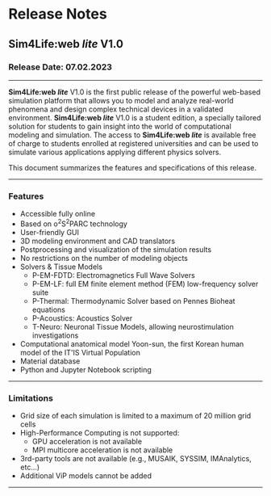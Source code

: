 # Release Notes

## **Sim4Life:web *lite*** V1.0

### Release Date: 07.02.2023


---

**Sim4Life:web *lite*** V1.0 is the first public release of the powerful web-based simulation platform that allows you to model and analyze real-world phenomena and design complex technical devices in a validated environment. **Sim4Life:web *lite*** V1.0 is a student edition,  a specially tailored solution for students to gain insight into  the world of computational modeling and simulation. The access to **Sim4Life:web *lite*** is available free of charge to students enrolled at registered universities and can be used to simulate various 
applications applying different physics solvers.

This document summarizes the features and specifications of this release.

---


### **Features**
- Accessible fully online
- Based on o<sup>2</sup>S<sup>2</sup>PARC technology
- User-friendly GUI
- 3D modeling environment and CAD translators
- Postprocessing and visualization of the simulation results 
- No restrictions on the number of modeling objects
- Solvers & Tissue Models
    * P-EM-FDTD: Electromagnetics Full Wave Solvers
    * P-EM-LF: full EM finite element method (FEM) low-frequency solver suite
    * P-Thermal: Thermodynamic Solver based on Pennes Bioheat equations
    * P-Acoustics: Acoustics Solver
    * T-Neuro: Neuronal Tissue Models, allowing neurostimulation investigations
- Computational anatomical model Yoon-sun, the first Korean human model of the IT'IS Virtual Population
- Material database
- Python and Jupyter Notebook scripting

---

### **Limitations**
- Grid size of each simulation is limited to a maximum of 20 million grid cells
- High-Performance Computing is not supported:
    * GPU acceleration is not available
    * MPI multicore acceleration is not available
- 3rd-party tools are not available (e.g., MUSAIK, SYSSIM, IMAnalytics, etc…)
- Additional ViP models cannot be added

---


